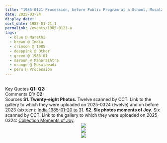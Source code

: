 ```yaml
---
title: "1985-0121 Procession, before Public Program at a School, Musalawāḍī (10 kms NE of Rāhurī), Maharashtra, India"
date: 2025-03-24
display_date: 
sort_date: 1985-01-21.1
permalink: /events/1985-0121-a
tags:
  - blue @ Marathi
  - brown @ India
  - crimson @ 1985
  - deeppink @ Other
  - green @ 1985-01
  - maroon @ Maharashtra
  - orange @ Musalawadi
  - peru @ Procession
---
```


<br>

<wave-list>
  <list-title color="DarkSeaGreen" width="55">Key Quotes</list-title>
  <list-item color="BlanchedAlmond" width="280"><b>Q1:</b> <i></i></list-item>
  <list-item color="Lavender" width="280"><b>Q2:</b> <i></i></list-item>
</wave-list>

<br>

<wave-list>
  <list-title color="DarkSeaGreen" width="55">Comments</list-title>
  <list-item color="BlanchedAlmond" width="280"><b>C1:</b> <i></i></list-item>
  <list-item color="Lavender" width="280"><b>C2:</b> <i></i></list-item>
</wave-list>

<br>

<wave-list>
  <list-title color="DarkSeaGreen" width="40">Sources</list-title>
  <list-item color="BlanchedAlmond"  width="280"><b>S1. Twenty-eight Photos.</b> Twelve scanned by CCT. Link to the gallery to which they were uploaded on 2025-0324 (twelve) and on before 2023 (sixteen): <a href="https://eternalmoments.smugmug.com/Countries/India/1985-01-20-to-31">India 1985-01-20 to 31</a>.</list-item>
  <list-item color="BlanchedAlmond"  width="280"><b>S2. Six photos moments of Joy.</b> Six scanned by CCT. Link to the gallery to which they were uploaded on 2025-0324: <a href="https://eternalmoments.smugmug.com/Collections/Karan-Khurana-Collection/Moments-of-Joy">Collection Moments of Joy</a>.</list-item>
</wave-list>

<div style="text-align: center"><img src="https://pub-bcc3cbe9b1e94ba1ac28915f7a3900fa.r2.dev/1985-0121-a_Procession_before_Public_Program_at_a_School_Masulawadi_(10_kms_NE_of_Rahuri)_Maharashtra_India_01_Detail_(Photo_credit_Colin_Heinsen).png" /></div>

<div style="text-align: center"><img src="https://pub-bcc3cbe9b1e94ba1ac28915f7a3900fa.r2.dev/1985-0121-a_Procession_before_Public_Program_at_a_School_Masulawadi_(10_kms_NE_of_Rahuri)_Maharashtra_India_08_Detail_(from_tif)_(Karan_Khurana_Collection).jpg" /></div>

<div style="text-align: center"><img src="https://pub-bcc3cbe9b1e94ba1ac28915f7a3900fa.r2.dev/1985-0121-a_Procession_before_Public_Program_at_a_School_Masulawadi_(10_kms_NE_of_Rahuri)_Maharashtra_India_11a_(from_tif)_(Karan_Khurana_Collection).jpg" /></div>